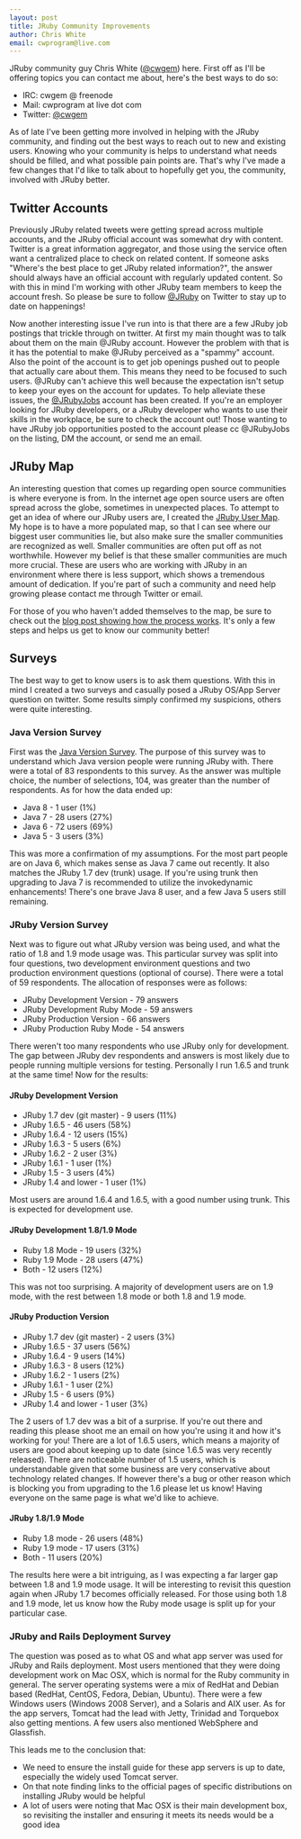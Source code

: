 ```yaml
---
layout: post
title: JRuby Community Improvements
author: Chris White
email: cwprogram@live.com
---
```


JRuby community guy Chris White ([@cwgem](https://twitter.com/#!/cwgem)) here. First off as I'll be offering topics you can contact me about, here's the best ways to do so:

* IRC: cwgem  @ freenode
* Mail: cwprogram at live dot com
* Twitter: [@cwgem](https://twitter.com/#!/cwgem)

As of late I've been getting more involved in helping with the JRuby community, and finding out the best ways to reach out to new and existing users. Knowing who your community is helps to understand what needs should be filled, and what possible pain points are. That's why I've made a few changes that I'd like to talk about to hopefully get you, the community, involved with JRuby better.

## Twitter Accounts

Previously JRuby related tweets were getting spread across multiple accounts, and the JRuby official account was somewhat dry with content. Twitter is a great information aggregator, and those using the service often want a centralized place to check on related content. If someone asks "Where's the best place to get JRuby related information?", the answer should always have an official account with regularly updated content. So with this in mind I'm working with other JRuby team members to keep the account fresh. So please be sure to follow [@JRuby](https://twitter.com/#!/jruby/) on Twitter to stay up to date on happenings!

Now another interesting issue I've run into is that there are a few JRuby job postings that trickle through on twitter. At first my main thought was to talk about them on the main @JRuby account. However the problem with that is it has the potential to make @JRuby perceived as a "spammy" account. Also the point of the account is to get job openings pushed out to people that actually care about them. This means they need to be focused to such users. @JRuby can't achieve this well because the expectation isn't setup to keep your eyes on the account for updates. To help alleviate these issues, the [@JRubyJobs](https://twitter.com/#!/JRubyJobs/) account has been created. If you're an employer looking for JRuby developers, or a JRuby developer who wants to use their skills in the workplace, be sure to check the account out! Those wanting to have JRuby job opportunities posted to the account please cc @JRubyJobs on the listing, DM the account, or send me an email.

## JRuby Map

An interesting question that comes up regarding open source communities is where everyone is from. In the internet age open source users are often spread across the globe, sometimes in unexpected places. To attempt to get an idea of where our JRuby users are, I created the [JRuby User Map](http://preview.tinyurl.com/jrubyusers). My hope is to have a more populated map, so that I can see where our biggest user communities lie, but also make sure the smaller communities are recognized as well. Smaller communities are often put off as not worthwhile. However my belief is that these smaller communities are much more crucial. These are users who are working with JRuby in an environment where there is less support, which shows a tremendous amount of dedication. If you're part of such a community and need help growing please contact me through Twitter or email.

For those of you who haven't added themselves to the map, be sure to check out the [blog post showing how the process works](http://blog.jruby.org/2011/11/communitymap). It's only a few steps and helps us get to know our community better!

## Surveys

The best way to get to know users is to ask them questions. With this in mind I created a two surveys and casually posed a JRuby OS/App Server question on twitter. Some results simply confirmed my suspicions, others were quite interesting.

### Java Version Survey

First was the [Java Version Survey](http://www.surveybuilder.com/s/KQrnk-yKwAA?source_id=3&source_type=web). The purpose of this survey was to understand which Java version people were running JRuby with. There were a total of 83 respondents to this survey. As the answer was multiple choice, the number of selections, 104, was greater than the number of respondents. As for how the data ended up:

* Java 8 - 1 user (1%)
* Java 7 - 28 users (27%)
* Java 6 - 72 users (69%)
* Java 5 - 3 users (3%)

This was more a confirmation of my assumptions. For the most part people are on Java 6, which makes sense as Java 7 came out recently. It also matches the JRuby 1.7 dev (trunk) usage. If you're using trunk then upgrading to Java 7 is recommended to utilize the invokedynamic enhancements! There's one brave Java 8 user, and a few Java 5 users still remaining.

### JRuby Version Survey

Next was to figure out what JRuby version was being used, and what the ratio of 1.8 and 1.9 mode usage was. This particular survey was split into four questions, two development environment questions and two production environment questions (optional of course). There were a total of 59 respondents. The allocation of responses were as follows:

* JRuby Development Version - 79 answers
* JRuby Development Ruby Mode - 59 answers
* JRuby Production Version - 66 answers
* JRuby Production Ruby Mode - 54 answers

There weren't too many respondents who use JRuby only for development. The gap between JRuby dev respondents and answers is most likely due to people running multiple versions for testing. Personally I run 1.6.5 and trunk at the same time! Now for the results:

#### JRuby Development Version

* JRuby 1.7 dev (git master) - 9 users (11%)
* JRuby 1.6.5 - 46 users (58%)
* JRuby 1.6.4 - 12 users (15%)
* JRuby 1.6.3 - 5 users (6%)
* JRuby 1.6.2 - 2 user (3%)
* JRuby 1.6.1 - 1 user (1%)
* JRuby 1.5 - 3 users (4%)
* JRuby 1.4 and lower - 1 user (1%)

Most users are around 1.6.4 and 1.6.5, with a good number using trunk. This is expected for development use. 

#### JRuby Development 1.8/1.9 Mode

* Ruby 1.8 Mode - 19 users (32%)
* Ruby 1.9 Mode - 28 users (47%)
* Both - 12 users (12%)

This was not too surprising. A majority of development users are on 1.9 mode, with the rest between 1.8 mode or both 1.8 and 1.9 mode. 

#### JRuby Production Version

* JRuby 1.7 dev (git master) - 2 users (3%)
* JRuby 1.6.5 - 37 users (56%)
* JRuby 1.6.4 - 9 users (14%)
* JRuby 1.6.3 - 8 users (12%)
* JRuby 1.6.2 - 1 users (2%)
* JRuby 1.6.1 - 1 user (2%)
* JRuby 1.5 - 6 users (9%)
* JRuby 1.4 and lower - 1 user (3%)

The 2 users of 1.7 dev was a bit of a surprise. If you're out there and reading this please shoot me an email on how you're using it and how it's working for you! There are a lot of 1.6.5 users, which means a majority of users are good about keeping up to date (since 1.6.5 was very recently released). There are noticeable number of 1.5 users, which is understandable given that some business are very conservative about technology related changes. If however there's a bug or other reason which is blocking you from upgrading to the 1.6 please let us know! Having everyone on the same page is what we'd like to achieve. 

#### JRuby 1.8/1.9 Mode

* Ruby 1.8 mode - 26 users (48%)
* Ruby 1.9 mode - 17 users (31%)
* Both - 11 users (20%)

The results here were a bit intriguing, as I was expecting a far larger gap between 1.8 and 1.9 mode usage. It will be interesting to revisit this question again when JRuby 1.7 becomes officially released. For those using both 1.8 and 1.9 mode, let us know how the Ruby mode usage is split up for your particular case.

### JRuby and Rails Deployment Survey

The question was posed as to what OS and what app server was used for JRuby and Rails deployment. Most users mentioned that they were doing development work on Mac OSX, which is normal for the Ruby community in general. The server operating systems were a mix of RedHat and Debian based (RedHat, CentOS, Fedora, Debian, Ubuntu). There were a few Windows users (Windows 2008 Server), and a Solaris and AIX user. As for the app servers, Tomcat had the lead with Jetty, Trinidad and Torquebox also getting mentions.  A few users also mentioned WebSphere and Glassfish.

This leads me to the conclusion that:

* We need to ensure the install guide for these app servers is up to date, especially the widely used Tomcat server.
* On that note finding links to the official pages of specific distributions on installing JRuby would be helpful
* A lot of users were noting that Mac OSX is their main development box, so revisiting the installer and ensuring it meets its needs would be a good idea